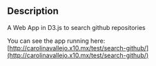 ## Description

A Web App in D3.js to search github repositories

You can see the app running here: [http://carolinavallejo.x10.mx/test/search-github/](http://carolinavallejo.x10.mx/test/search-github/)

